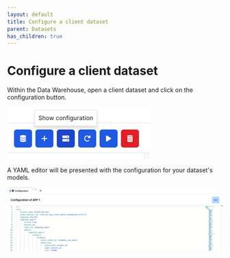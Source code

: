 ```yaml
---
layout: default
title: Configure a client dataset
parent: Datasets
has_children: true
---
```


# Configure a client dataset

Within the Data Warehouse, open a client dataset and click on the configuration button.

![button](/datasets/configuration-button.png)

A YAML editor will be presented with the configuration for your dataset's models.

![editor](/datasets/configuration-editor.png)
